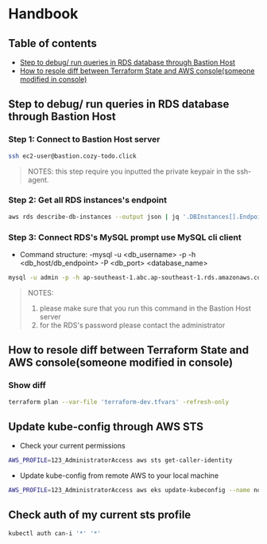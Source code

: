 # Handbook

## Table of contents

- [Step to debug/ run queries in RDS database through Bastion Host](#How-to-debug-or-run-SQL-queries-in-RDS-database-through-Bastion-Host?)
- [How to resole diff between Terraform State and AWS console(someone modified in console)](#)

## Step to debug/ run queries in RDS database through Bastion Host

### Step 1: Connect to Bastion Host server

```bash
ssh ec2-user@bastion.cozy-todo.click
```

> NOTES: this step require you inputted the private keypair in the ssh-agent.

### Step 2: Get all RDS instances's endpoint

```bash
aws rds describe-db-instances --output json | jq '.DBInstances[].Endpoint.Address'
```

### Step 3: Connect RDS's MySQL prompt use MySQL cli client

- Command structure: -mysql -u <db_username> -p -h <db_host/db_endpoint> -P <db_port> <database_name>

```bash
mysql -u admin -p -h ap-southeast-1.abc.ap-southeast-1.rds.amazonaws.com -P 3306 todo
```

> NOTES:
>
> 1. please make sure that you run this command in the Bastion Host server
> 2. for the RDS's password please contact the administrator

## How to resole diff between Terraform State and AWS console(someone modified in console)

### Show diff

```bash
terraform plan --var-file 'terraform-dev.tfvars' -refresh-only
```

## Update kube-config through AWS STS

- Check your current permissions

```bash
AWS_PROFILE=123_AdministratorAccess aws sts get-caller-identity
```

- Update kube-config from remote AWS to your local machine

```bash
AWS_PROFILE=123_AdministratorAccess aws eks update-kubeconfig --name nonprod-eks-cluster
```

## Check auth of my current sts profile

```bash
kubectl auth can-i '*' '*'
```
